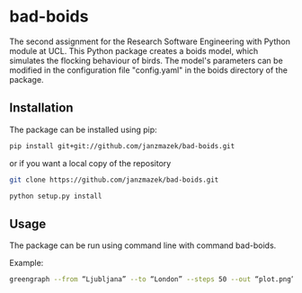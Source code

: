 # bad-boids
The second assignment for the Research Software Engineering with Python module at UCL. This Python package creates a boids model, which simulates the flocking behaviour of birds. The model's parameters can be modified in the configuration file "config.yaml" in the boids directory of the package.

## Installation
The package can be installed using pip:
```bash
pip install git+git://github.com/janzmazek/bad-boids.git
```
or if you want a local copy of the repository
```bash
git clone https://github.com/janzmazek/bad-boids.git
```
```bash
python setup.py install
```

## Usage
The package can be run using command line with command bad-boids.

Example:
```bash
greengraph --from “Ljubljana” --to “London” --steps 50 --out “plot.png”
